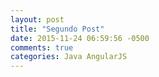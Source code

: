 ```yaml
---
layout: post
title: "Segundo Post"
date: 2015-11-24 06:59:56 -0500
comments: true
categories: Java AngularJS
---
```

